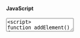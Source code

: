 
#### JavaScript

<textarea class="code-editor-js" data-height="270px">
<script>
function addElement() { 
  var newDiv = document.createElement("div"); 
  var testContent = `
    <h1>Title</h1>
    <p>Paragraph test</p>
    <button>Button</button>
    <button class="is-primary">Button</button>
  `; 
  newDiv.innerHTML = testContent;
  document.body.appendChild(newDiv); 
}
document.addEventListener("DOMContentLoaded", addElement);
</script>
</textarea>
